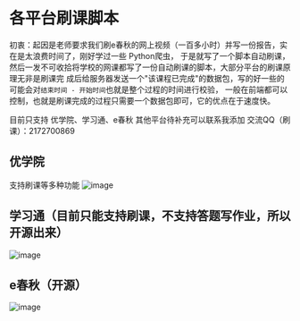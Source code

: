 # 各平台刷课脚本
初衷：起因是老师要求我们刷e春秋的网上视频（一百多小时）并写一份报告，实在是太浪费时间了，刚好学过一些 Python爬虫，
于是就写了一个脚本自动刷课，然后一发不可收拾将学校的网课都写了一份自动刷课的脚本，大部分平台的刷课原理无非是刷课完
成后给服务器发送一个"该课程已完成"的数据包，写的好一些的可能会对`结束时间 - 开始时间`也就是整个过程的时间进行校验，
一般在前端都可以控制，也就是刷课完成的过程只需要一个数据包即可，它的优点在于速度快。

目前只支持 优学院、学习通、e春秋 其他平台待补充可以联系我添加
交流QQ（刷课）：2172700869

## 优学院
支持刷课等多种功能
![image](https://github.com/user-attachments/assets/dd322179-e979-418c-9a63-4c342961e2e1)
## 学习通（目前只能支持刷课，不支持答题写作业，所以开源出来）
![image](https://github.com/user-attachments/assets/cd14fce2-fb23-40bc-b23f-abcac9f39d2d)
## e春秋（开源）
![image](https://github.com/user-attachments/assets/a5c6ae25-6883-4eaa-86b9-f62e6172c84f)

